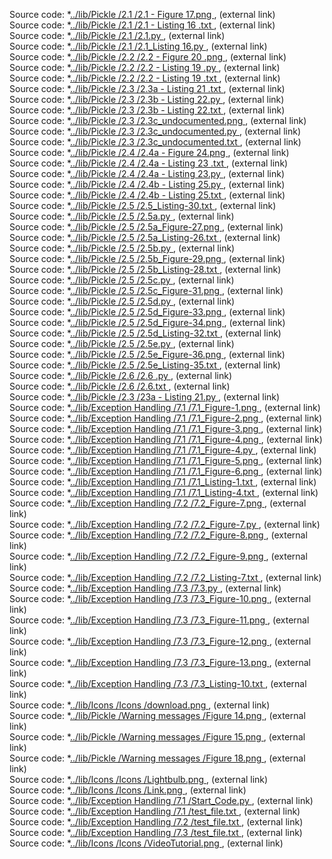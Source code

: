 Source code: *[../lib/Pickle /2.1 /2.1 - Figure 17.png   ](https://raw.githubusercontent.com/ksteve3/ITFDN100_MOD07/master/docs/lib/Pickle/2.1/2.1%20-%20Figure%2017.png)     , (external link)<br/>
Source code: *[../lib/Pickle /2.1 /2.1 - Listing 16 .txt   ](https://raw.githubusercontent.com/ksteve3/ITFDN100_MOD07/master/docs/lib/Pickle/2.1/2.1%20-%20Listing%2016%20.txt)     , (external link)<br/>
Source code: *[../lib/Pickle /2.1 /2.1.py   ](https://raw.githubusercontent.com/ksteve3/ITFDN100_MOD07/master/docs/lib/Pickle/2.1/2.1.py)     , (external link)<br/>
Source code: *[../lib/Pickle /2.1 /2.1_Listing 16.py   ](https://raw.githubusercontent.com/ksteve3/ITFDN100_MOD07/master/docs/lib/Pickle/2.1/2.1_Listing%2016.py)     , (external link)<br/>
Source code: *[../lib/Pickle /2.2 /2.2 - Figure 20 .png   ](https://raw.githubusercontent.com/ksteve3/ITFDN100_MOD07/master/docs/lib/Pickle/2.2/2.2%20-%20Figure%2020%20.png)     , (external link)<br/>
Source code: *[../lib/Pickle /2.2 /2.2 - Listing 19 .py   ](https://raw.githubusercontent.com/ksteve3/ITFDN100_MOD07/master/docs/lib/Pickle/2.2/2.2%20-%20Listing%2019%20.py)     , (external link)<br/>
Source code: *[../lib/Pickle /2.2 /2.2 - Listing 19 .txt   ](https://raw.githubusercontent.com/ksteve3/ITFDN100_MOD07/master/docs/lib/Pickle/2.2/2.2%20-%20Listing%2019%20.txt)     , (external link)<br/>
Source code: *[../lib/Pickle /2.3 /2.3a - Listing 21 .txt   ](https://raw.githubusercontent.com/ksteve3/ITFDN100_MOD07/master/docs/lib/Pickle/2.3/2.3a%20-%20Listing%2021%20.txt)     , (external link)<br/>
Source code: *[../lib/Pickle /2.3 /2.3b - Listing 22.py   ](https://raw.githubusercontent.com/ksteve3/ITFDN100_MOD07/master/docs/lib/Pickle/2.3/2.3b%20-%20Listing%2022.py)     , (external link)<br/>
Source code: *[../lib/Pickle /2.3 /2.3b - Listing 22.txt   ](https://raw.githubusercontent.com/ksteve3/ITFDN100_MOD07/master/docs/lib/Pickle/2.3/2.3b%20-%20Listing%2022.txt)     , (external link)<br/>
Source code: *[../lib/Pickle /2.3 /2.3c_undocumented.png   ](https://raw.githubusercontent.com/ksteve3/ITFDN100_MOD07/master/docs/lib/Pickle/2.3/2.3c_undocumented.png)     , (external link)<br/>
Source code: *[../lib/Pickle /2.3 /2.3c_undocumented.py   ](https://raw.githubusercontent.com/ksteve3/ITFDN100_MOD07/master/docs/lib/Pickle/2.3/2.3c_undocumented.py)     , (external link)<br/>
Source code: *[../lib/Pickle /2.3 /2.3c_undocumented.txt   ](https://raw.githubusercontent.com/ksteve3/ITFDN100_MOD07/master/docs/lib/Pickle/2.3/2.3c_undocumented.txt)     , (external link)<br/>
Source code: *[../lib/Pickle /2.4 /2.4a - Figure 24.png   ](https://raw.githubusercontent.com/ksteve3/ITFDN100_MOD07/master/docs/lib/Pickle/2.4/2.4a%20-%20Figure%2024.png)     , (external link)<br/>
Source code: *[../lib/Pickle /2.4 /2.4a - Listing 23 .txt   ](https://raw.githubusercontent.com/ksteve3/ITFDN100_MOD07/master/docs/lib/Pickle/2.4/2.4a%20-%20Listing%2023%20.txt)     , (external link)<br/>
Source code: *[../lib/Pickle /2.4 /2.4a - Listing 23.py   ](https://raw.githubusercontent.com/ksteve3/ITFDN100_MOD07/master/docs/lib/Pickle/2.4/2.4a%20-%20Listing%2023.py)     , (external link)<br/>
Source code: *[../lib/Pickle /2.4 /2.4b - Listing 25.py   ](https://raw.githubusercontent.com/ksteve3/ITFDN100_MOD07/master/docs/lib/Pickle/2.4/2.4b%20-%20Listing%2025.py)     , (external link)<br/>
Source code: *[../lib/Pickle /2.4 /2.4b - Listing 25.txt   ](https://raw.githubusercontent.com/ksteve3/ITFDN100_MOD07/master/docs/lib/Pickle/2.4/2.4b%20-%20Listing%2025.txt)     , (external link)<br/>
Source code: *[../lib/Pickle /2.5 /2.5_Listing-30.txt   ](https://raw.githubusercontent.com/ksteve3/ITFDN100_MOD07/master/docs/lib/Pickle/2.5/2.5_Listing-30.txt)     , (external link)<br/>
Source code: *[../lib/Pickle /2.5 /2.5a.py   ](https://raw.githubusercontent.com/ksteve3/ITFDN100_MOD07/master/docs/lib/Pickle/2.5/2.5a.py)     , (external link)<br/>
Source code: *[../lib/Pickle /2.5 /2.5a_Figure-27.png   ](https://raw.githubusercontent.com/ksteve3/ITFDN100_MOD07/master/docs/lib/Pickle/2.5/2.5a_Figure-27.png)     , (external link)<br/>
Source code: *[../lib/Pickle /2.5 /2.5a_Listing-26.txt   ](https://raw.githubusercontent.com/ksteve3/ITFDN100_MOD07/master/docs/lib/Pickle/2.5/2.5a_Listing-26.txt)     , (external link)<br/>
Source code: *[../lib/Pickle /2.5 /2.5b.py   ](https://raw.githubusercontent.com/ksteve3/ITFDN100_MOD07/master/docs/lib/Pickle/2.5/2.5b.py)     , (external link)<br/>
Source code: *[../lib/Pickle /2.5 /2.5b_Figure-29.png   ](https://raw.githubusercontent.com/ksteve3/ITFDN100_MOD07/master/docs/lib/Pickle/2.5/2.5b_Figure-29.png)     , (external link)<br/>
Source code: *[../lib/Pickle /2.5 /2.5b_Listing-28.txt   ](https://raw.githubusercontent.com/ksteve3/ITFDN100_MOD07/master/docs/lib/Pickle/2.5/2.5b_Listing-28.txt)     , (external link)<br/>
Source code: *[../lib/Pickle /2.5 /2.5c.py   ](https://raw.githubusercontent.com/ksteve3/ITFDN100_MOD07/master/docs/lib/Pickle/2.5/2.5c.py)     , (external link)<br/>
Source code: *[../lib/Pickle /2.5 /2.5c_Figure-31.png   ](https://raw.githubusercontent.com/ksteve3/ITFDN100_MOD07/master/docs/lib/Pickle/2.5/2.5c_Figure-31.png)     , (external link)<br/>
Source code: *[../lib/Pickle /2.5 /2.5d.py   ](https://raw.githubusercontent.com/ksteve3/ITFDN100_MOD07/master/docs/lib/Pickle/2.5/2.5d.py)     , (external link)<br/>
Source code: *[../lib/Pickle /2.5 /2.5d_Figure-33.png   ](https://raw.githubusercontent.com/ksteve3/ITFDN100_MOD07/master/docs/lib/Pickle/2.5/2.5d_Figure-33.png)     , (external link)<br/>
Source code: *[../lib/Pickle /2.5 /2.5d_Figure-34.png   ](https://raw.githubusercontent.com/ksteve3/ITFDN100_MOD07/master/docs/lib/Pickle/2.5/2.5d_Figure-34.png)     , (external link)<br/>
Source code: *[../lib/Pickle /2.5 /2.5d_Listing-32.txt   ](https://raw.githubusercontent.com/ksteve3/ITFDN100_MOD07/master/docs/lib/Pickle/2.5/2.5d_Listing-32.txt)     , (external link)<br/>
Source code: *[../lib/Pickle /2.5 /2.5e.py   ](https://raw.githubusercontent.com/ksteve3/ITFDN100_MOD07/master/docs/lib/Pickle/2.5/2.5e.py)     , (external link)<br/>
Source code: *[../lib/Pickle /2.5 /2.5e_Figure-36.png   ](https://raw.githubusercontent.com/ksteve3/ITFDN100_MOD07/master/docs/lib/Pickle/2.5/2.5e_Figure-36.png)     , (external link)<br/>
Source code: *[../lib/Pickle /2.5 /2.5e_Listing-35.txt   ](https://raw.githubusercontent.com/ksteve3/ITFDN100_MOD07/master/docs/lib/Pickle/2.5/2.5e_Listing-35.txt)     , (external link)<br/>
Source code: *[../lib/Pickle /2.6 /2.6 .py   ](https://raw.githubusercontent.com/ksteve3/ITFDN100_MOD07/master/docs/lib/Pickle/2.6/2.6%20.py)     , (external link)<br/>
Source code: *[../lib/Pickle /2.6 /2.6.txt   ](https://raw.githubusercontent.com/ksteve3/ITFDN100_MOD07/master/docs/lib/Pickle/2.6/2.6.txt)     , (external link)<br/>
Source code: *[../lib/Pickle /2.3 /23a - Listing 21.py   ](https://raw.githubusercontent.com/ksteve3/ITFDN100_MOD07/master/docs/lib/Pickle/2.3/23a%20-%20Listing%2021.py)     , (external link)<br/>
Source code: *[../lib/Exception Handling /7.1 /7.1_Figure-1.png   ](https://raw.githubusercontent.com/ksteve3/ITFDN100_MOD07/master/docs/lib/Exception%20Handling/7.1/7.1_Figure-1.png)     , (external link)<br/>
Source code: *[../lib/Exception Handling /7.1 /7.1_Figure-2.png   ](https://raw.githubusercontent.com/ksteve3/ITFDN100_MOD07/master/docs/lib/Exception%20Handling/7.1/7.1_Figure-2.png)     , (external link)<br/>
Source code: *[../lib/Exception Handling /7.1 /7.1_Figure-3.png   ](https://raw.githubusercontent.com/ksteve3/ITFDN100_MOD07/master/docs/lib/Exception%20Handling/7.1/7.1_Figure-3.png)     , (external link)<br/>
Source code: *[../lib/Exception Handling /7.1 /7.1_Figure-4.png   ](https://raw.githubusercontent.com/ksteve3/ITFDN100_MOD07/master/docs/lib/Exception%20Handling/7.1/7.1_Figure-4.png)     , (external link)<br/>
Source code: *[../lib/Exception Handling /7.1 /7.1_Figure-4.py   ](https://raw.githubusercontent.com/ksteve3/ITFDN100_MOD07/master/docs/lib/Exception%20Handling/7.1/7.1_Figure-4.py)     , (external link)<br/>
Source code: *[../lib/Exception Handling /7.1 /7.1_Figure-5.png   ](https://raw.githubusercontent.com/ksteve3/ITFDN100_MOD07/master/docs/lib/Exception%20Handling/7.1/7.1_Figure-5.png)     , (external link)<br/>
Source code: *[../lib/Exception Handling /7.1 /7.1_Figure-6.png   ](https://raw.githubusercontent.com/ksteve3/ITFDN100_MOD07/master/docs/lib/Exception%20Handling/7.1/7.1_Figure-6.png)     , (external link)<br/>
Source code: *[../lib/Exception Handling /7.1 /7.1_Listing-1.txt   ](https://raw.githubusercontent.com/ksteve3/ITFDN100_MOD07/master/docs/lib/Exception%20Handling/7.1/7.1_Listing-1.txt)     , (external link)<br/>
Source code: *[../lib/Exception Handling /7.1 /7.1_Listing-4.txt   ](https://raw.githubusercontent.com/ksteve3/ITFDN100_MOD07/master/docs/lib/Exception%20Handling/7.1/7.1_Listing-4.txt)     , (external link)<br/>
Source code: *[../lib/Exception Handling /7.2 /7.2_Figure-7.png   ](https://raw.githubusercontent.com/ksteve3/ITFDN100_MOD07/master/docs/lib/Exception%20Handling/7.2/7.2_Figure-7.png)     , (external link)<br/>
Source code: *[../lib/Exception Handling /7.2 /7.2_Figure-7.py   ](https://raw.githubusercontent.com/ksteve3/ITFDN100_MOD07/master/docs/lib/Exception%20Handling/7.2/7.2_Figure-7.py)     , (external link)<br/>
Source code: *[../lib/Exception Handling /7.2 /7.2_Figure-8.png   ](https://raw.githubusercontent.com/ksteve3/ITFDN100_MOD07/master/docs/lib/Exception%20Handling/7.2/7.2_Figure-8.png)     , (external link)<br/>
Source code: *[../lib/Exception Handling /7.2 /7.2_Figure-9.png   ](https://raw.githubusercontent.com/ksteve3/ITFDN100_MOD07/master/docs/lib/Exception%20Handling/7.2/7.2_Figure-9.png)     , (external link)<br/>
Source code: *[../lib/Exception Handling /7.2 /7.2_Listing-7.txt   ](https://raw.githubusercontent.com/ksteve3/ITFDN100_MOD07/master/docs/lib/Exception%20Handling/7.2/7.2_Listing-7.txt)     , (external link)<br/>
Source code: *[../lib/Exception Handling /7.3 /7.3.py   ](https://raw.githubusercontent.com/ksteve3/ITFDN100_MOD07/master/docs/lib/Exception%20Handling/7.3/7.3.py)     , (external link)<br/>
Source code: *[../lib/Exception Handling /7.3 /7.3_Figure-10.png   ](https://raw.githubusercontent.com/ksteve3/ITFDN100_MOD07/master/docs/lib/Exception%20Handling/7.3/7.3_Figure-10.png)     , (external link)<br/>
Source code: *[../lib/Exception Handling /7.3 /7.3_Figure-11.png   ](https://raw.githubusercontent.com/ksteve3/ITFDN100_MOD07/master/docs/lib/Exception%20Handling/7.3/7.3_Figure-11.png)     , (external link)<br/>
Source code: *[../lib/Exception Handling /7.3 /7.3_Figure-12.png   ](https://raw.githubusercontent.com/ksteve3/ITFDN100_MOD07/master/docs/lib/Exception%20Handling/7.3/7.3_Figure-12.png)     , (external link)<br/>
Source code: *[../lib/Exception Handling /7.3 /7.3_Figure-13.png   ](https://raw.githubusercontent.com/ksteve3/ITFDN100_MOD07/master/docs/lib/Exception%20Handling/7.3/7.3_Figure-13.png)     , (external link)<br/>
Source code: *[../lib/Exception Handling /7.3 /7.3_Listing-10.txt   ](https://raw.githubusercontent.com/ksteve3/ITFDN100_MOD07/master/docs/lib/Exception%20Handling/7.3/7.3_Listing-10.txt)     , (external link)<br/>
Source code: *[../lib/Icons /Icons /download.png   ](https://raw.githubusercontent.com/ksteve3/ITFDN100_MOD07/master/docs/lib/Icons/download.png)     , (external link)<br/>
Source code: *[../lib/Pickle /Warning messages /Figure 14.png   ](https://raw.githubusercontent.com/ksteve3/ITFDN100_MOD07/master/docs/lib/Pickle/Warning%20messages/Figure%2014.png)     , (external link)<br/>
Source code: *[../lib/Pickle /Warning messages /Figure 15.png   ](https://raw.githubusercontent.com/ksteve3/ITFDN100_MOD07/master/docs/lib/Pickle/Warning%20messages/Figure%2015.png)     , (external link)<br/>
Source code: *[../lib/Pickle /Warning messages /Figure 18.png   ](https://raw.githubusercontent.com/ksteve3/ITFDN100_MOD07/master/docs/lib/Pickle/Warning%20messages/Figure%2018.png)     , (external link)<br/>
Source code: *[../lib/Icons /Icons /Lightbulb.png   ](https://raw.githubusercontent.com/ksteve3/ITFDN100_MOD07/master/docs/lib/Icons/Lightbulb.png)     , (external link)<br/>
Source code: *[../lib/Icons /Icons /Link.png   ](https://raw.githubusercontent.com/ksteve3/ITFDN100_MOD07/master/docs/lib/Icons/Link.png)     , (external link)<br/>
Source code: *[../lib/Exception Handling /7.1 /Start_Code.py   ](https://raw.githubusercontent.com/ksteve3/ITFDN100_MOD07/master/docs/lib/Exception%20Handling/7.1/Start_Code.py)     , (external link)<br/>
Source code: *[../lib/Exception Handling /7.1 /test_file.txt   ](https://raw.githubusercontent.com/ksteve3/ITFDN100_MOD07/master/docs/lib/Exception%20Handling/7.1/test_file.txt)     , (external link)<br/>
Source code: *[../lib/Exception Handling /7.2 /test_file.txt   ](https://raw.githubusercontent.com/ksteve3/ITFDN100_MOD07/master/docs/lib/Exception%20Handling/7.2/test_file.txt)     , (external link)<br/>
Source code: *[../lib/Exception Handling /7.3 /test_file.txt   ](https://raw.githubusercontent.com/ksteve3/ITFDN100_MOD07/master/docs/lib/Exception%20Handling/7.3/test_file.txt)     , (external link)<br/>
Source code: *[../lib/Icons /Icons /VideoTutorial.png   ](https://raw.githubusercontent.com/ksteve3/ITFDN100_MOD07/master/docs/lib/Icons/VideoTutorial.png)     , (external link)<br/>
